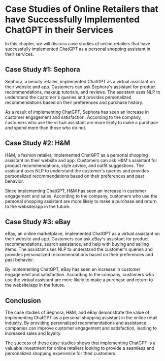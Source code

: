 Case Studies of Online Retailers that have Successfully Implemented ChatGPT in their Services
========================================================================================================================================================

In this chapter, we will discuss case studies of online retailers that have successfully implemented ChatGPT as a personal shopping assistant in their services.

Case Study #1: Sephora
----------------------

Sephora, a beauty retailer, implemented ChatGPT as a virtual assistant on their website and app. Customers can ask Sephora's assistant for product recommendations, makeup tutorials, and reviews. The assistant uses NLP to understand the customer's queries and provides personalized recommendations based on their preferences and purchase history.

As a result of implementing ChatGPT, Sephora has seen an increase in customer engagement and satisfaction. According to the company, customers who use the virtual assistant are more likely to make a purchase and spend more than those who do not.

Case Study #2: H\&M
-------------------

H\&M, a fashion retailer, implemented ChatGPT as a personal shopping assistant on their website and app. Customers can ask H\&M's assistant for product recommendations, style advice, and outfit suggestions. The assistant uses NLP to understand the customer's queries and provides personalized recommendations based on their preferences and past behavior.

Since implementing ChatGPT, H\&M has seen an increase in customer engagement and sales. According to the company, customers who use the personal shopping assistant are more likely to make a purchase and return to the website/app in the future.

Case Study #3: eBay
-------------------

eBay, an online marketplace, implemented ChatGPT as a virtual assistant on their website and app. Customers can ask eBay's assistant for product recommendations, search assistance, and help with buying and selling items. The assistant uses NLP to understand the customer's queries and provides personalized recommendations based on their preferences and past behavior.

By implementing ChatGPT, eBay has seen an increase in customer engagement and satisfaction. According to the company, customers who use the virtual assistant are more likely to make a purchase and return to the website/app in the future.

Conclusion
----------

The case studies of Sephora, H\&M, and eBay demonstrate the value of implementing ChatGPT as a personal shopping assistant in the online retail industry. By providing personalized recommendations and assistance, companies can improve customer engagement and satisfaction, leading to increased sales and loyalty.

The success of these case studies shows that implementing ChatGPT is a valuable investment for online retailers looking to provide a seamless and personalized shopping experience for their customers.
